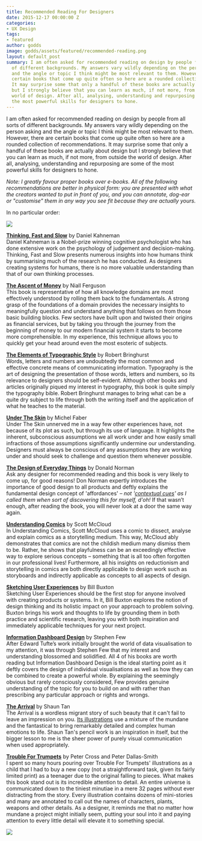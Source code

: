 ```yaml
---
title: Recommended Reading For Designers
date: 2015-12-17 00:00:00 Z
categories:
- UX Design
tags:
- featured
author: godds
image: godds/assets/featured/recommended-reading.png
layout: default_post
summary: I am often asked for recommended reading on design by people from all sorts
  of different backgrounds. My answers vary wildly depending on the person asking
  and the angle or topic I think might be most relevant to them. However, there are
  certain books that come up quite often so here are a rounded collection of recommendations.
  It may surprise some that only a handful of these books are actually about design
  but I strongly believe that you can learn as much, if not more, from outside the
  world of design. After all, analysing, understanding and repurposing are some of
  the most powerful skills for designers to hone.
---
```


I am often asked for recommended reading on design by people from all sorts of different backgrounds. My answers vary wildly depending on the person asking and the angle or topic I think might be most relevant to them. However, there are certain books that come up quite often so here are a rounded collection of recommendations. It may surprise some that only a handful of these books are actually about design but I strongly believe that you can learn as much, if not more, from outside the world of design. After all, analysing, understanding and repurposing are some of the most powerful skills for designers to hone.

*Note: I greatly favour proper books over e-books. All of the following recommendations are better in physical form: you are presented with what the creators wanted to put in front of you, and you can annotate, dog-ear or "customise" them in any way you see fit because they are actually yours.*

In no particular order:

<img src="{{ site.baseurl }}/godds/assets/recommended-reading.png" />

[**Thinking, Fast and Slow**](http://www.amazon.co.uk/Thinking-Fast-Slow-Daniel-Kahneman/dp/0141033576/) by Daniel Kahneman  
Daniel Kahneman is a Nobel-prize winning cognitive psychologist who has done extensive work on the psychology of judgement and decision-making. Thinking, Fast and Slow presents numerous insights into how humans think by summarising much of the research he has conducted. As designers creating systems for humans, there is no more valuable understanding than that of our own thinking processes.

[**The Ascent of Money**](http://www.amazon.co.uk/Ascent-Money-Financial-History-World/dp/0718194004) by Niall Ferguson  
This book is representative of how all knowledge domains are most effectively understood by rolling them back to the fundamentals. A strong grasp of the foundations of a domain provides the necessary insights to meaningfully question and understand anything that follows on from those basic building blocks. Few sectors have built upon and twisted their origins as financial services, but by taking you through the journey from the beginning of money to our modern financial system it starts to become more comprehensible. In my experience, this technique allows you to quickly get your head around even the most esoteric of subjects.

[**The Elements of Typographic Style**](http://www.amazon.co.uk/Elements-Typographic-Style-Version-4-0-Robert-Bringhurst/dp/0881792128) by Robert Bringhurst  
Words, letters and numbers are undoubtedly the most common and effective concrete means of communicating information. Typography is the art of designing the presentation of those words, letters and numbers, so its relevance to designers should be self-evident. Although other books and articles originally piqued my interest in typography, this book is quite simply the typography bible. Robert Bringhurst manages to bring what can be a quite dry subject to life through both the writing itself and the application of what he teaches to the material.

[**Under The Skin**](http://www.amazon.co.uk/Under-Skin-Michel-Faber/dp/1782112111) by Michel Faber  
Under The Skin unnerved me in a way few other experiences have, not because of its plot as such, but through its use of language. It highlights the inherent, subconscious assumptions we all work under and how easily small infractions of those assumptions significantly undermine our understanding. Designers must always be conscious of any assumptions they are working under and should seek to challenge and question them whenever possible.

[**The Design of Everyday Things**](http://www.amazon.co.uk/Design-Everyday-Things-revised-expanded/dp/0262525674) by Donald Norman  
Ask any designer for recommended reading and this book is very likely to come up, for good reasons! Don Norman expertly introduces the importance of good design to all products and deftly explains the fundamental design concept of 'affordances' – *not '[contextual cues](http://blog.scottlogic.com/2010/05/19/contextual-cues-in-ui-design.html)' as I called them when sort of discovering this for myself, d'oh!* If that wasn’t enough, after reading the book, you will never look at a door the same way again.

[**Understanding Comics**](http://www.amazon.co.uk/Understanding-Comics-Invisible-Scott-McCloud/dp/006097625X) by Scott McCloud  
In Understanding Comics, Scott McCloud uses a comic to dissect, analyse and explain comics as a storytelling medium. This way, McCloud ably demonstrates that comics are not the childish medium many dismiss them to be. Rather, he shows that playfulness can be an exceedingly effective way to explore serious concepts – something that is all too often forgotten in our professional lives! Furthermore, all his insights on reductionism and storytelling in comics are both directly applicable to design work such as storyboards and indirectly applicable as concepts to all aspects of design.

[**Sketching User Experiences**](http://www.amazon.co.uk/Sketching-User-Experiences-Getting-Design/dp/0123740371) by Bill Buxton  
Sketching User Experiences should be the first stop for anyone involved with creating products or systems. In it, Bill Buxton explores the notion of design thinking and its holistic impact on your approach to problem solving. Buxton brings his work and thoughts to life by grounding them in both practice and scientific research, leaving you with both inspiration and immediately applicable techniques for your next project.

[**Information Dashboard Design**](http://www.amazon.co.uk/INFORMATION-DASHBOARD-DESIGN-FEW-S/dp/1938377001) by Stephen Few  
After Edward Tufte’s work initially brought the world of data visualisation to my attention, it was through Stephen Few that my interest and understanding blossomed and solidified. All 4 of his books are worth reading but Information Dashboard Design is the ideal starting point as it deftly covers the design of individual visualisations as well as how they can be combined to create a powerful whole. By explaining the seemingly obvious but rarely consciously considered, Few provides genuine understanding of the topic for you to build on and with rather than prescribing any particular approach or rights and wrongs.

[**The Arrival**](http://www.amazon.co.uk/Arrival-Shaun-Tan/dp/0734415869) by Shaun Tan  
The Arrival is a wordless migrant story of such beauty that it can't fail to leave an impression on you. [Its illustrations](http://www.shauntan.net/books/the-arrival.html) use a mixture of the mundane and the fantastical to bring remarkably detailed and complex human emotions to life. Shaun Tan's pencil work is an inspiration in itself, but the bigger lesson to me is the sheer power of purely visual communication when used appropriately.

[**Trouble For Trumpets**](http://www.amazon.co.uk/Trouble-Trumpets-Peter-Dallas-Smith/dp/051000122X/) by Peter Cross and Peter Dallas-Smith  
I spent so many hours pouring over Trouble For Trumpets' illustrations as a child that I had to buy a new copy (not a straightforward task, given its fairly limited print) as a teenager due to the original falling to pieces. What makes this book stand out is its incredible attention to detail. An entire universe is communicated down to the tiniest minutiae in a mere 32 pages without ever distracting from the story. Every illustration contains dozens of mini-stories and many are annotated to call out the names of characters, plants, weapons and other details. As a designer, it reminds me that no matter how mundane a project might initially seem, putting your soul into it and paying attention to every little detail will elevate it to something special.

<a src="http://petercrossart.com/books/trumpets/trouble-for-trumpets/">
  <img src="{{ site.baseurl }}/godds/assets/recommended-reading-trumpets.jpg" />
</a>
